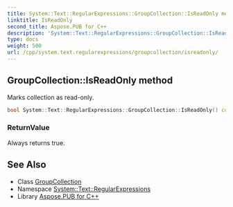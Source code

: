 ```yaml
---
title: System::Text::RegularExpressions::GroupCollection::IsReadOnly method
linktitle: IsReadOnly
second_title: Aspose.PUB for C++
description: 'System::Text::RegularExpressions::GroupCollection::IsReadOnly method. Marks collection as read-only in C++.'
type: docs
weight: 500
url: /cpp/system.text.regularexpressions/groupcollection/isreadonly/
---
```

## GroupCollection::IsReadOnly method


Marks collection as read-only.

```cpp
bool System::Text::RegularExpressions::GroupCollection::IsReadOnly() const
```


### ReturnValue

Always returns true.

## See Also

* Class [GroupCollection](../)
* Namespace [System::Text::RegularExpressions](../../)
* Library [Aspose.PUB for C++](../../../)
